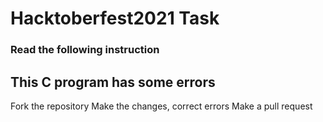 # Hacktoberfest2021 Task

### Read the following instruction

This C program has some errors
---
Fork the repository
Make the changes, correct errors
Make a pull request
